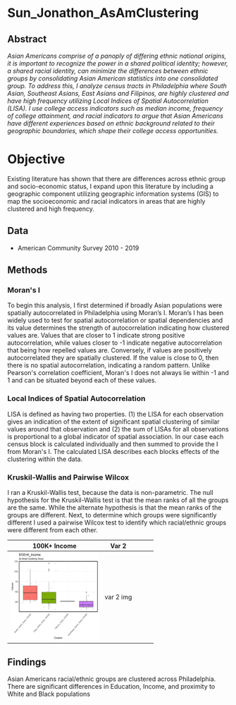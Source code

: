 # Sun_Jonathon_AsAmClustering

## Abstract
*Asian Americans comprise of a panoply of differing ethnic national origins, it is important to recognize the power in a shared political identity; however, a shared racial identity, can minimize the differences between ethnic groups by consolidating Asian American statistics into one consolidated group. To address this, I analyze census tracts in Philadelphia where South Asian, Southeast Asians, East Asians and Filipinos, are highly clustered and have high frequency utilizing Local Indices of Spatial Autocorrelation (LISA). I use college access indicators such as median income, frequency of college attainment, and racial indicators to argue that Asian Americans have different experiences based on ethnic background related to their geographic boundaries, which shape their college access opportunities.*

# Objective
Existing literature has shown that there are differences across ethnic group and socio-economic status, I expand upon this literature by including a geographic component utilizing geographic information systems (GIS) to map the socioeconomic and racial indicators in areas that are highly clustered and high frequency.

## Data 
* American Community Survey 2010 - 2019

## Methods

### Moran's I
To begin this analysis, I first determined if broadly Asian populations were spatially autocorrelated in Philadelphia using Moran’s I. Moran’s I has been widely used to test for spatial autocorrelation or spatial dependencies and its value determines the strength of autocorrelation indicating how clustered values are. Values that are closer to 1 indicate strong positive autocorrelation, while values closer to -1 indicate negative autocorrelation that being how repelled values are. Conversely, if values are positively autocorrelated they are spatially clustered. If the value is close to 0, then there is no spatial autocorrelation, indicating a random pattern. Unlike Pearson's correlation coefficient, Moran's I does not always lie within -1 and 1 and can be situated beyond each of these values.

### Local Indices of Spatial Autocorrelation
LISA is defined as having two properties. (1) the LISA for each observation gives an indication of the extent of significant spatial clustering of similar values around that observation and (2) the sum of LISAs for all observations is proportional to a global indicator of spatial association. In our case each census block is calculated individually and then summed to provide the I from Moran's I. The calculated LISA describes each blocks effects of the clustering within the data.

### Kruskil-Wallis and Pairwise Wilcox
I ran a Kruskil-Wallis test, because the data is non-parametric. The null hypothesis for the Kruskil-Wallis test is that the mean ranks of all the groups are the same. While the alternate hypothesis is that the mean ranks of the groups are different. Next, to determine which groups were significantly different I used a pairwise Wilcox test to identify which racial/ethnic groups were different from each other.

| 100K+ Income  |Var 2   |   |   |   |
|---|---|---|---|---|
| <img src = "https://github.com/CPLN-680-Spring-2022/Sun_Jonathon_AsAmClustering/blob/main/Analysis/Figs/Kruskal_Box/%24100%2BK_IncomePanEthnic.jpg?raw=true" width = "200" height = "200">   | var 2 img   |   |   |   |


## Findings
Asian Americans racial/ethnic groups are clustered across Philadelphia. There are significant differences in Education, Income, and proximity to White and Black populations

